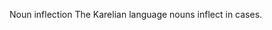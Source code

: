 Noun inflection
The Karelian language nouns inflect in cases.






































































































